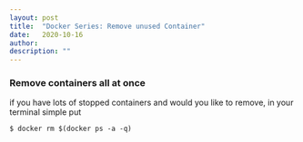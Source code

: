 ```yaml
---
layout: post 
title:  "Docker Series: Remove unused Container"
date:   2020-10-16
author: 
description: ""
---
```



### Remove containers all at once

if you have lots of stopped containers and would you like to remove, in your terminal simple put 
```
$ docker rm $(docker ps -a -q) 
```

